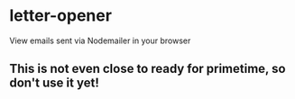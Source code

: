 # letter-opener

View emails sent via Nodemailer in your browser

## This is not even close to ready for primetime, so don't use it yet!
